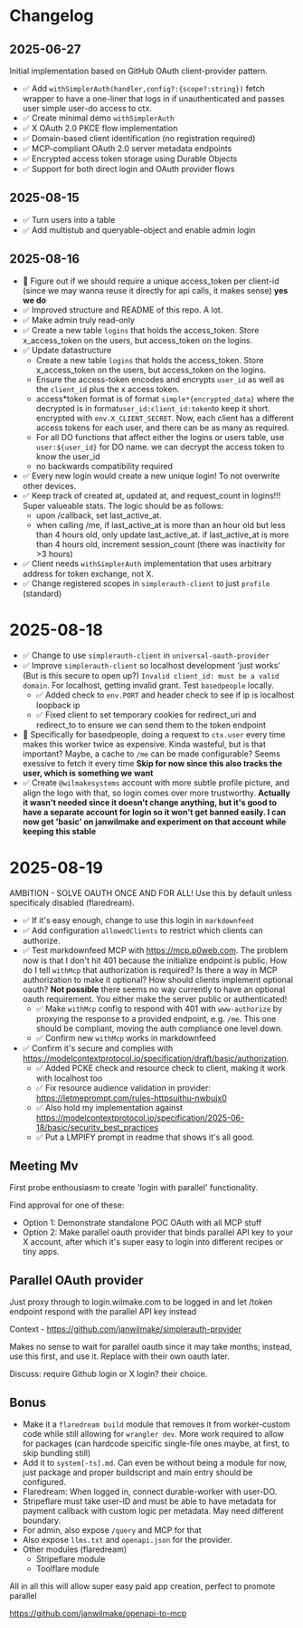 # Changelog

## 2025-06-27

Initial implementation based on GitHub OAuth client-provider pattern.

- ✅ Add `withSimplerAuth(handler,config?:{scope?:string})` fetch wrapper to have a one-liner that logs in if unauthenticated and passes user simple user-do access to ctx.
- ✅ Create minimal demo `withSimplerAuth`
- ✅ X OAuth 2.0 PKCE flow implementation
- ✅ Domain-based client identification (no registration required)
- ✅ MCP-compliant OAuth 2.0 server metadata endpoints
- ✅ Encrypted access token storage using Durable Objects
- ✅ Support for both direct login and OAuth provider flows

## 2025-08-15

- ✅ Turn users into a table
- ✅ Add multistub and queryable-object and enable admin login

## 2025-08-16

- 🤔 Figure out if we should require a unique access_token per client-id (since we may wanna reuse it directly for api calls, it makes sense) **yes we do**
- ✅ Improved structure and README of this repo. A lot.
- ✅ Make admin truly read-only
- ✅ Create a new table `logins` that holds the access_token. Store x_access_token on the users, but access_token on the logins.
- ✅ Update datastructure
  - Create a new table `logins` that holds the access_token. Store x_access_token on the users, but access_token on the logins.
  - Ensure the access-token encodes and encrypts `user_id` as well as the `client_id` plus the x access token.
  - access*token format is of format `simple*{encrypted_data}` where the decrypted is in format`user_id:client_id:token`to keep it short. encrypted with `env.X_CLIENT_SECRET`. Now, each client has a different access tokens for each user, and there can be as many as required.
  - For all DO functions that affect either the logins or users table, use `user:${user_id}` for DO name. we can decrypt the access token to know the user_id
  - no backwards compatibility required
- ✅ Every new login would create a new unique login! To not overwrite other devices.
- ✅ Keep track of created at, updated at, and request_count in logins!!! Super valueable stats. The logic should be as follows:
  - upon /callback, set last_active_at.
  - when calling /me, if last_active_at is more than an hour old but less than 4 hours old, only update last_active_at. if last_active_at is more than 4 hours old, increment session_count (there was inactivity for >3 hours)
- ✅ Client needs `withSimplerAuth` implementation that uses arbitrary address for token exchange, not X.
- ✅ Change registered scopes in `simplerauth-client` to just `profile` (standard)

# 2025-08-18

- ✅ Change to use `simplerauth-client` in `universal-oauth-provider`
- ✅ Improve `simplerauth-client` so localhost development 'just works' (But is this secure to open up?) `Invalid client_id: must be a valid domain`. For localhost, getting invalid grant. Test `basedpeople` locally.
  - ✅ Added check to `env.PORT` and header check to see if ip is localhost loopback ip
  - ✅ Fixed client to set temporary cookies for redirect_uri and redirect_to to ensure we can send them to the token endpoint
- 🤔 Specifically for basedpeople, doing a request to `ctx.user` every time makes this worker twice as expensive. Kinda wasteful, but is that important? Maybe, a cache to `/me` can be made configurable? Seems exessive to fetch it every time **Skip for now since this also tracks the user, which is something we want**
- ✅ Create `@wilmakesystems` account with more subtle profile picture, and align the logo with that, so login comes over more trustworthy. **Actually it wasn't needed since it doesn't change anything, but it's good to have a separate account for login so it won't get banned easily. I can now get 'basic' on janwilmake and experiment on that account while keeping this stable**

# 2025-08-19

AMBITION - SOLVE OAUTH ONCE AND FOR ALL! Use this by default unless specificaly disabled (flaredream).

- ✅ If it's easy enough, change to use this login in `markdownfeed`
- ✅ Add configuration `allowedClients` to restrict which clients can authorize.
- ✅ Test markdownfeed MCP with https://mcp.p0web.com. The problem now is that I don't hit 401 because the initialize endpoint is public. How do I tell `withMcp` that authorization is required? Is there a way in MCP authorization to make it optional? How should clients implement optional oauth? **Not possible** there seems no way currently to have an optional oauth requirement. You either make the server public or authenticated!
  - ✅ Make `withMcp` config to respond with 401 with `www-authorize` by proxying the response to a provided endpoint, e.g. `/me`. This one should be compliant, moving the auth compliance one level down.
  - ✅ Confirm new `withMcp` works in markdownfeed
- ✅ Confirm it's secure and complies with https://modelcontextprotocol.io/specification/draft/basic/authorization.
  - ✅ Added PCKE check and resource check to client, making it work with localhost too
  - ✅ Fix resource audience validation in provider: https://letmeprompt.com/rules-httpsuithu-nwbujx0
  - ✅ Also hold my implementation against https://modelcontextprotocol.io/specification/2025-06-18/basic/security_best_practices
  - ✅ Put a LMPIFY prompt in readme that shows it's all good.

## Meeting Mv

First probe enthousiasm to create 'login with parallel' functionality.

Find approval for one of these:

- Option 1: Demonstrate standalone POC OAuth with all MCP stuff
- Option 2: Make parallel oauth provider that binds parallel API key to your X account, after which it's super easy to login into different recipes or tiny apps.

## Parallel OAuth provider

Just proxy through to login.wilmake.com to be logged in and let /token endpoint respond with the parallel API key instead

Context - https://github.com/janwilmake/simplerauth-provider

Makes no sense to wait for parallel oauth since it may take months; instead, use this first, and use it. Replace with their own oauth later.

Discuss: require Github login or X login? their choice.

## Bonus

- Make it a `flaredream build` module that removes it from worker-custom code while still allowing for `wrangler dev`. More work required to allow for packages (can hardcode speicific single-file ones maybe, at first, to skip bundling still)
- Add it to `system[-ts].md`. Can even be without being a module for now, just package and proper buildscript and main entry should be configured.
- Flaredream: When logged in, connect durable-worker with user-DO.
- Stripeflare must take user-ID and must be able to have metadata for payment callback with custom logic per metadata. May need different boundary.
- For admin, also expose `/query` and MCP for that
- Also expose `llms.txt` and `openapi.json` for the provider.
- Other modules (flaredream)
  - Stripeflare module
  - Toolflare module

All in all this will allow super easy paid app creation, perfect to promote parallel

https://github.com/janwilmake/openapi-to-mcp
